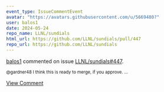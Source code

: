 ```yaml
---
event_type: IssueCommentEvent
avatar: "https://avatars.githubusercontent.com/u/5669480?"
user: balos1
date: 2024-05-24
repo_name: LLNL/sundials
html_url: https://github.com/LLNL/sundials/pull/447
repo_url: https://github.com/LLNL/sundials
---
```


<a href='https://github.com/balos1' target='_blank'>balos1</a> commented on issue <a href='https://github.com/LLNL/sundials/pull/447' target='_blank'>LLNL/sundials#447</a>.

<small>@gardner48  I think this is ready to merge, if you approve. ...</small>

<a href='https://github.com/LLNL/sundials/pull/447' target='_blank'>View Comment</a>
